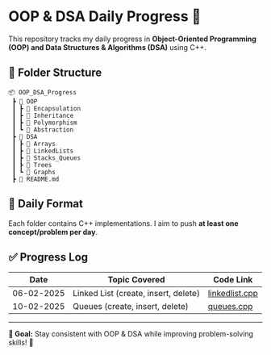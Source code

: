 # OOP & DSA Daily Progress 🚀

This repository tracks my daily progress in **Object-Oriented Programming (OOP) and Data Structures & Algorithms (DSA)** using C++.

## 📂 Folder Structure
```
📦 OOP_DSA_Progress
 ┣ 📂 OOP
 ┃ ┣ 📂 Encapsulation
 ┃ ┣ 📂 Inheritance
 ┃ ┣ 📂 Polymorphism
 ┃ ┗ 📂 Abstraction
 ┣ 📂 DSA
 ┃ ┣ 📂 Arrays
 ┃ ┣ 📂 LinkedLists
 ┃ ┣ 📂 Stacks_Queues
 ┃ ┣ 📂 Trees
 ┃ ┗ 📂 Graphs
 ┣ 📜 README.md
```

## 📌 Daily Format
Each folder contains C++ implementations. I aim to push **at least one concept/problem per day**.


## ✅ Progress Log
| Date       | Topic Covered        | Code Link |
|------------|----------------------|-----------|
| 06-02-2025 | Linked List (create, insert, delete) | [linkedlist.cpp](DSA/1.LinkedLists/LinkedList.cpp) |
| 10-02-2025 | Queues (create, insert, delete) | [queues.cpp](DSA/2.Queues/queues.cpp) |


---
**📌 Goal:** Stay consistent with OOP & DSA while improving problem-solving skills! 🚀
